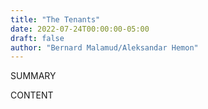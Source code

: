 ```yaml
---
title: "The Tenants"
date: 2022-07-24T00:00:00-05:00
draft: false
author: "Bernard Malamud/Aleksandar Hemon"
---
```


SUMMARY

<!--more-->

CONTENT